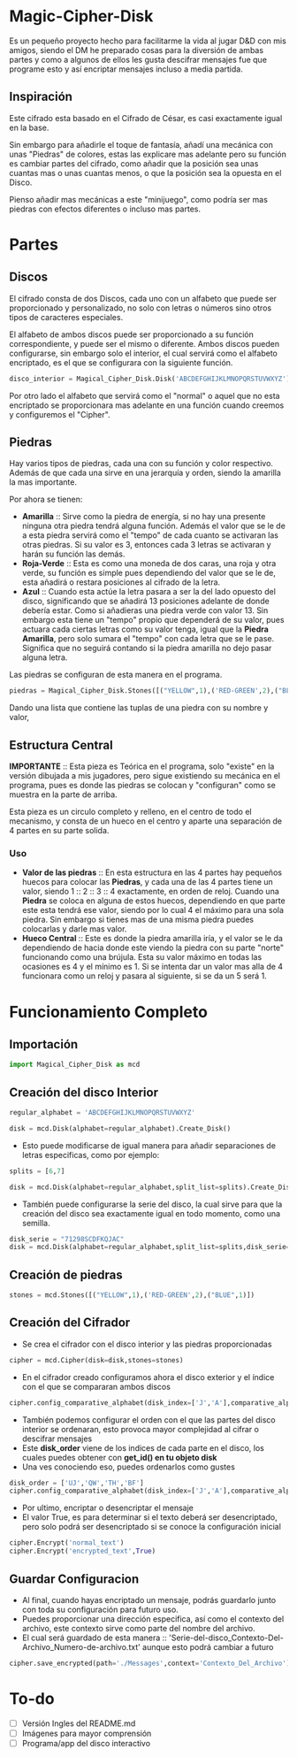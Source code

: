 # Magic-Cipher-Disk

Es un pequeño proyecto hecho para facilitarme la vida al jugar D&D con mis amigos, siendo el DM he preparado cosas para la diversión de ambas partes y como a algunos de ellos les gusta descifrar mensajes fue que programe esto y así encriptar mensajes incluso a media partida.

## Inspiración

Este cifrado esta basado en el Cifrado de César, es casi exactamente igual en la base.

Sin embargo para añadirle el toque de fantasía, añadí una mecánica con unas "Piedras" de colores, estas las explicare mas adelante pero su función es cambiar partes del cifrado, como añadir que la posición sea unas cuantas mas o unas cuantas menos, o que la posición sea la opuesta en el Disco.

Pienso añadir mas mecánicas a este "minijuego", como podría ser mas piedras con efectos diferentes o incluso mas partes.

# Partes

## Discos

El cifrado consta de dos Discos, cada uno con un alfabeto que puede ser proporcionado y personalizado, no solo con letras o números sino otros tipos de caracteres especiales.

El alfabeto de ambos discos puede ser proporcionado a su función correspondiente, y puede ser el mismo o diferente. Ambos discos pueden configurarse, sin embargo solo el interior, el cual servirá como el alfabeto encriptado, es el que se configurara con la siguiente función.

```python
disco_interior = Magical_Cipher_Disk.Disk('ABCDEFGHIJKLMNOPQRSTUVWXYZ').Create_Disk()
```

Por otro lado el alfabeto que servirá como el "normal" o aquel que no esta encriptado se proporcionara mas adelante en una función cuando creemos y configuremos el "Cipher".

## Piedras

Hay varios tipos de piedras, cada una con su función y color respectivo. Además de que cada una sirve en una jerarquía y orden, siendo la amarilla la mas importante.

Por ahora se tienen:
- **Amarilla**  :: Sirve como la piedra de energía, si no hay una presente ninguna otra piedra tendrá alguna función. Además el valor que se le de a esta piedra servirá como el "tempo" de cada cuanto se activaran las otras piedras. Si su valor es 3, entonces cada 3 letras se activaran y harán su función las demás. 
- **Roja-Verde** :: Esta es como una moneda de dos caras, una roja y otra verde, su función es simple pues dependiendo del valor que se le de, esta añadirá o restara posiciones al cifrado de la letra.
- **Azul** :: Cuando esta actúe la letra pasara a ser la del lado opuesto del disco, significando que se añadirá 13 posiciones adelante de donde debería estar. Como si añadieras una piedra verde con valor 13. Sin embargo esta tiene un "tempo" propio que dependerá de su valor, pues actuara cada ciertas letras como su valor tenga, igual que la **Piedra Amarilla**, pero solo sumara el "tempo" con cada letra que se le pase. Significa que no seguirá contando si la piedra amarilla no dejo pasar alguna letra.

Las piedras se configuran de esta manera en el programa.

```python
piedras = Magical_Cipher_Disk.Stones([("YELLOW",1),('RED-GREEN',2),("BLUE",1)])
```

Dando una lista que contiene las tuplas de una piedra con su nombre y valor, 

## Estructura Central

**IMPORTANTE** :: Esta pieza es Teórica en el programa, solo "existe" en la versión dibujada a mis jugadores, pero sigue existiendo su mecánica en el programa, pues es donde las piedras se colocan y "configuran" como se muestra en la parte de arriba.

Esta pieza es un circulo completo y relleno, en el centro de todo el mecanismo, y consta de un hueco en el centro y aparte una separación de 4 partes en su parte solida.

### Uso

- **Valor de las piedras** :: En esta estructura en las 4 partes hay pequeños huecos para colocar las **Piedras**, y cada una de las 4 partes tiene un valor, siendo 1 :: 2 :: 3 :: 4 exactamente, en orden de reloj. Cuando una **Piedra** se coloca en alguna de estos huecos, dependiendo en que parte este esta tendrá ese valor, siendo por lo cual 4 el máximo para una sola piedra. Sin embargo si tienes mas de una misma piedra puedes colocarlas y darle mas valor.
- **Hueco Central** :: Este es donde la piedra amarilla iría, y el valor se le da dependiendo de hacia donde este viendo la piedra con su parte "norte" funcionando como una brújula. Esta su valor máximo en todas las ocasiones es 4 y el mínimo es 1. Si se intenta dar un valor mas alla de 4 funcionara como un reloj y pasara al siguiente, si se da un 5 será 1.

# Funcionamiento Completo

## Importación

```python
import Magical_Cipher_Disk as mcd

```

## Creación del disco Interior

```python
regular_alphabet = 'ABCDEFGHIJKLMNOPQRSTUVWXYZ'

disk = mcd.Disk(alphabet=regular_alphabet).Create_Disk()
```

- Esto puede modificarse de igual manera para añadir separaciones de letras especificas, como por ejemplo:

```python
splits = [6,7]

disk = mcd.Disk(alphabet=regular_alphabet,split_list=splits).Create_Disk()
```

- También puede configurarse la serie del disco, la cual sirve para que la creación del disco sea exactamente igual en todo momento, como una semilla.

```python
disk_serie = "71298SCDFKQJAC"
disk = mcd.Disk(alphabet=regular_alphabet,split_list=splits,disk_serie=disk_serie).Create_Disk()
```


## Creación de piedras

```python
stones = mcd.Stones([("YELLOW",1),('RED-GREEN',2),("BLUE",1)])
```

## Creación del Cifrador

- Se crea el cifrador con el disco interior y las piedras proporcionadas

```python
cipher = mcd.Cipher(disk=disk,stones=stones)
```

- En el cifrador creado configuramos ahora el disco exterior y el índice con el que se compararan ambos discos

```python
cipher.config_comparative_alphabet(disk_index=['J','A'],comparative_alphabet=regular_alphabet)
```

- También podemos configurar el orden con el que las partes del disco interior se ordenaran, esto provoca mayor complejidad al cifrar o descifrar mensajes
- Este **disk_order** viene de los indices de cada parte en el disco, los cuales puedes obtener con **get_id() en tu objeto disk**
- Una ves conociendo eso, puedes ordenarlos como gustes

```python
disk_order = ['UJ','QW','TH','BF']
cipher.config_comparative_alphabet(disk_index=['J','A'],comparative_alphabet=regular_alphabet,disk_order=disk_order)
```

- Por ultimo, encriptar o desencriptar el mensaje
- El valor True, es para determinar si el texto deberá ser desencriptado, pero solo podrá ser desencriptado si se conoce la configuración inicial

```python
cipher.Encrypt('normal_text')
cipher.Encrypt('encrypted_text',True)
```

## Guardar Configuracion

- Al final, cuando hayas encriptado un mensaje, podrás guardarlo junto con toda su configuración para futuro uso.
- Puedes proporcionar una dirección especifica, así como el contexto del archivo, este contexto sirve como parte del nombre del archivo.
- El cual será guardado de esta manera :: 'Serie-del-disco_Contexto-Del-Archivo_Numero-de-archivo.txt' aunque esto podrá cambiar a futuro

```python
cipher.save_encrypted(path='./Messages',context='Contexto_Del_Archivo')
```

# To-do

- [ ] Versión Ingles del README.md
- [ ] Imágenes para mayor comprensión
- [ ] Programa/app del disco interactivo